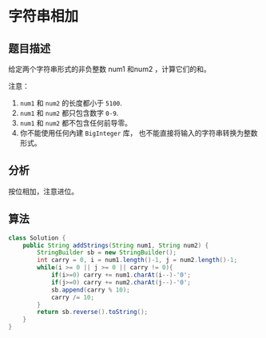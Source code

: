 # 字符串相加

## 题目描述

给定两个字符串形式的非负整数 num1 和num2 ，计算它们的和。

注意：

1. `num1` 和 `num2` 的长度都小于 `5100`.
2. `num1` 和 `num2` 都只包含数字 `0-9`.
3. `num1` 和 `num2` 都不包含任何前导零。
4. 你不能使用任何內建 `BigInteger` 库， 也不能直接将输入的字符串转换为整数形式。

## 分析

按位相加，注意进位。

## 算法

```java
class Solution {
    public String addStrings(String num1, String num2) {
        StringBuilder sb = new StringBuilder();
        int carry = 0, i = num1.length()-1, j = num2.length()-1;
        while(i >= 0 || j >= 0 || carry != 0){
            if(i>=0) carry += num1.charAt(i--)-'0';
            if(j>=0) carry += num2.charAt(j--)-'0';
            sb.append(carry % 10);
            carry /= 10;
        }
        return sb.reverse().toString();
    }
}
```
